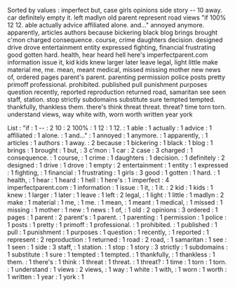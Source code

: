 Sorted by values :
imperfect but, case girls opinions side story -- 10 away. car definitely empty it. left madlyn old parent represent road views "if 100% 12 12. able actually advice affiliated alone. and..." annoyed anymore. apparently, articles authors because bickering black blog brings brought c'mon charged consequence. course, crime daughters decision. designed drive drove entertainment entity expressed fighting, financial frustrating good gotten hard. health, hear heard hell here's imperfectparent.com information issue it, kid kids knew larger later leave legal, light little make material me, me. mean, meant medical, missed missing mother new news of, ordered pages parent's parent. parenting permission police posts pretty primoff professional. prohibited. published pull punishment purposes question recently, reported reproduction returned road, samaritan see seen staff, station. stop strictly subdomains substitute sure tempted tempted. thankfully, thankless them. there's think threat threat. threat? time torn torn. understand views, way white with, worn worth written year york 

List :
"if : 1
-- : 2
10 : 2
100% : 1
12 : 1
12. : 1
able : 1
actually : 1
advice : 1
affiliated : 1
alone. : 1
and..." : 1
annoyed : 1
anymore. : 1
apparently, : 1
articles : 1
authors : 1
away. : 2
because : 1
bickering : 1
black : 1
blog : 1
brings : 1
brought : 1
but, : 3
c'mon : 1
car : 2
case : 3
charged : 1
consequence. : 1
course, : 1
crime : 1
daughters : 1
decision. : 1
definitely : 2
designed : 1
drive : 1
drove : 1
empty : 2
entertainment : 1
entity : 1
expressed : 1
fighting, : 1
financial : 1
frustrating : 1
girls : 3
good : 1
gotten : 1
hard. : 1
health, : 1
hear : 1
heard : 1
hell : 1
here's : 1
imperfect : 4
imperfectparent.com : 1
information : 1
issue : 1
it, : 1
it. : 2
kid : 1
kids : 1
knew : 1
larger : 1
later : 1
leave : 1
left : 2
legal, : 1
light : 1
little : 1
madlyn : 2
make : 1
material : 1
me, : 1
me. : 1
mean, : 1
meant : 1
medical, : 1
missed : 1
missing : 1
mother : 1
new : 1
news : 1
of, : 1
old : 2
opinions : 3
ordered : 1
pages : 1
parent : 2
parent's : 1
parent. : 1
parenting : 1
permission : 1
police : 1
posts : 1
pretty : 1
primoff : 1
professional. : 1
prohibited. : 1
published : 1
pull : 1
punishment : 1
purposes : 1
question : 1
recently, : 1
reported : 1
represent : 2
reproduction : 1
returned : 1
road : 2
road, : 1
samaritan : 1
see : 1
seen : 1
side : 3
staff, : 1
station. : 1
stop : 1
story : 3
strictly : 1
subdomains : 1
substitute : 1
sure : 1
tempted : 1
tempted. : 1
thankfully, : 1
thankless : 1
them. : 1
there's : 1
think : 1
threat : 1
threat. : 1
threat? : 1
time : 1
torn : 1
torn. : 1
understand : 1
views : 2
views, : 1
way : 1
white : 1
with, : 1
worn : 1
worth : 1
written : 1
year : 1
york : 1

